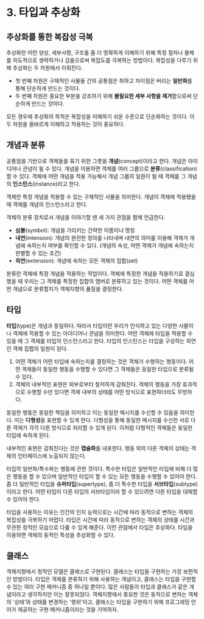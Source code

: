 # 3. 타입과 추상화

## 추상화를 통한 복잡성 극복

추상화란 어떤 양상, 세부사항, 구조를 좀 더 명확하게 이해하기 위해 특정 절차나 물체를 의도적으로 생략하거나 감춤으로써 복잡도를 극복하는 방법이다. 복잡성을 다루기 위해 추상화는 두 차원에서 이뤄진다.

* 첫 번째 차원은 구체적인 사물들 간의 공통점은 취하고 차이점은 버리는 **일반화**를 통해 단순하게 만드는 것이다.
* 두 번째 차원은 중요한 부분을 강조하기 위해 **불필요한 세부 사항을 제거**함으로써 단순하게 만드는 것이다.

모든 경우에 추상화의 목적은 복잡성을 이해하기 쉬운 수준으로 단순화하는 것이다. 이 두 차원을 올바르게 이해하고 적용하는 것이 중요하다. 



## 개념과 분류
공통점을 기반으로 객체들을 묶기 위한 그릇을 **개념**(concept)이라고 한다. 개념은 아이디어나 관념이 될 수 있다. 개념을 이용하면 객체를 여러 그룹으로 **분류**(classification)할 수 있다. 객체에 어떤 개념을 적용 가능해서 개념 그룹의 일원이 될 때 객체를 그 개념의 **인스턴스**(instance)라고 한다. 

객체란 특정 개념을 적용할 수 있는 구체적인 사물을 의미한다. 개념이 객체에 적용됐을 때 객체를 개념의 인스턴스라고 한다.

객체의 분류 장치로서 개념을 이야기할 땐 세 가지 관점을 함께 언급한다.

* **심볼**(symbol): 개념을 가리키는 간략한 이름이나 명칭
* **내연**(intension): 개념의 완전한 정의를 나타내며 내연의 의미를 이용해 객체가 개념에 속하는지 여부를 확인할 수 있다. (개념의 속성, 어떤 객체가 개념에 속하는지 판별할 수 있는 조건)
* **외연**(extension): 개념에 속하는 모든 객체의 집합(set)

분류란 객체에 특정 개념을 적용하는 작업이다. 객체에 특정한 개념을 적용하기로 결심했을 때 우리는 그 객체를 특정한 집합의 멤버로 분류하고 있는 것이다. 어떤 객체를 어떤 개념으로 분류할지가 객체지향의 품질을 결정한다. 



## 타입

**타입**(type)은 개념과 동일하다. 따라서 타입이란 우리가 인식하고 있는 다양한 사물이나 객체에 적용할 수 있는 아이디어나 관념을 의미한다. 어떤 객체에 타입을 적용할 수 있을 때 그 객체를 타입의 인스턴스라고 한다. 타입의 인스턴스는 타입을 구성하는 외연인 객체 집합의 일원이 된다.

1. 어떤 객체가 어떤 타입에 속하는지를 결정하는 것은 객체가 수행하는 행동이다. 어떤 객체들이 동일한 행동을 수행할 수 있다면 그 객체들은 동일한 타입으로 분류될 수 있다.
2. 객체의 내부적인 표현은 외부로부터 철저하게 감춰진다. 객체의 행동을 가장 효과적으로 수행할 수만 있다면 객체 내부의 상태를 어떤 방식으로 표현하더라도 무방하다.

동일한 행동은 동일한 책임을 의미하고 이는 동일한 메시지를 수신할 수 있음을 의미한다. 이는 **다형성**을 표현할 수 있게 한다. 다형성을 통해 동일한 메시지를 수신한 서로 다른 객체가 각각 다른 방식으로 처리할 수 있게 된다. 이처럼 다형적인 객체들은 동일한 타입에 속하게 된다.

내부적인 표현은 감춰진다는 것은 **캡슐화**를 내포한다. 행동 외의 다른 객체의 상태는 객체의 인터페이스에 노출되지 않는다.

타입의 일반화/특수화는 행동에 관한 것이다. 특수한 타입은 일반적인 타입에 비해 더 많은 행동을 할 수 있으며 일반적인 타입이 할 수 있는 모든 행동을 수행할 수 있어야 한다. 좀 더 일반적인 타입을 **슈퍼타입**(supertype), 좀 더 특수한 타입을 **서브타입**(subtype)이라고 한다. 어떤 타입이 다른 타입의 서브타입이라 할 수 있으려면 다른 타입을 대체할 수 있어야 한다.

타입을 사용하는 이유는 인간의 인지 능력으로는 시간에 따라 동적으로 변하는 객체의 복잡성을 극복하기 어렵다. 타입은 시간에 따라 동적으로 변하는 객체의 상태를 시간과 무관한 정적인 모습으로 다룰 수 있게 해준다. 이런 관점에서 타입은 추상화다. 타입을 이용하면 객체의 동적인 특성을 추상화할 수 있다. 



## 클래스

객체지향에서 정적인 모델은 클래스로 구현된다. 클래스는 타입을 구현하는 가장 보편적인 방법이다. 타입은 객체를 분류하기 위해 사용하는 개념이고, 클래스는 타입을 구현할 수 있는 여러 구현 메커니즘 중 하나일 뿐이다. 많은 사람들이 타입과 클래스가 같은 개념이라고 생각하지만 이는 잘못되었다. 객체지향에서 중요한 것은 동적으로 변하는 객체의 '상태'와 상태를 변경하는 '행위'이고, 클래스는 타입을 구현하기 위해 프로그래밍 언어가 제공하는 구현 메커니즘이라는 것을 기억하자. 